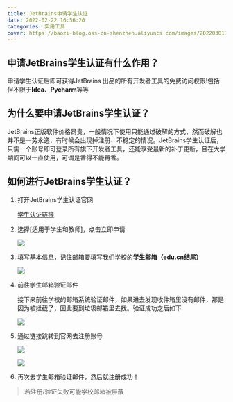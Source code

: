 ```yaml
---
title: JetBrains申请学生认证
date: 2022-02-22 16:56:20
categories: 实用工具
cover: https://baozi-blog.oss-cn-shenzhen.aliyuncs.com/images/202203011658000.jpeg
---
```


## **申请JetBrains学生认证有什么作用？**

申请学生认证后即可获得JetBrains 出品的所有开发者工具的免费访问权限!包括但不限于**Idea**、**Pycharm**等等

## **为什么要申请JetBrains学生认证？**

JetBrains正版软件价格昂贵，一般情况下使用只能通过破解的方式，然而破解也并不是一劳永逸，有时候会出现掉注册、不稳定的情况。JetBrains学生认证后，只需一个账号即可登录所有旗下开发者工具，还能享受最新的补丁更新，且在大学期间可以一直使用，可谓是香得不能再香。

## **如何进行JetBrains学生认证？**

1. 打开JetBrains学生认证官网

   [学生认证链接](https://www.jetbrains.com/zh-cn/community/education/#students)

2. 选择\[适用于学生和教师\]，点击立即申请

   ![](https://baozi-blog.oss-cn-shenzhen.aliyuncs.com/images/20220301163614.png)

3. 填写基本信息，记住邮箱要填写我们学校的**学生邮箱（edu.cn结尾）**

   ![](https://baozi-blog.oss-cn-shenzhen.aliyuncs.com/images/20220301163646.png)

4. 前往学生邮箱验证邮件

   ​	接下来前往学校的邮箱系统验证邮件，如果进去发现收件箱里没有邮件，那是因为被拦截了，因此要到垃圾邮箱里去找。
   ​	验证成功之后如下

   ![](https://baozi-blog.oss-cn-shenzhen.aliyuncs.com/images/202203011651408.jpg)

5. 通过链接跳转到官网去注册账号

   ![](https://baozi-blog.oss-cn-shenzhen.aliyuncs.com/images/202203011652563.png)

   ![](https://baozi-blog.oss-cn-shenzhen.aliyuncs.com/images/202203011652631.png)

6. 再次去学生邮箱验证邮件，然后就注册成功！

> 若注册/验证失败可能学校邮箱被屏蔽
